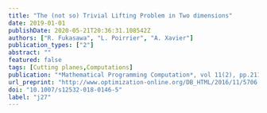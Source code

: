 ```yaml
---
title: "The (not so) Trivial Lifting Problem in Two dimensions"
date: 2019-01-01
publishDate: 2020-05-21T20:36:31.108542Z
authors: ["R. Fukasawa", "L. Poirrier", "A. Xavier"]
publication_types: ["2"]
abstract: ""
featured: false
tags: [Cutting planes,Computations]
publication: "*Mathematical Programming Computation*, vol 11(2), pp.211-235, 2019" 
url_preprint: "http://www.optimization-online.org/DB_HTML/2016/11/5706.html"
doi: "10.1007/s12532-018-0146-5"
label: "j27"
---
```


